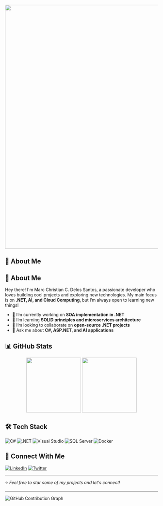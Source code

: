<p align="center">
  <img src="https://i.pinimg.com/originals/1c/4a/45/1c4a4596912277e7b3b209f1ccf49927.gif" width="800"/>
</p>

## 🚀 About Me


## 🚀 About Me

Hey there! I'm Marc Christian C. Delos Santos, a passionate developer who loves building cool projects and exploring new technologies. My main focus is on **.NET, AI, and Cloud Computing**, but I’m always open to learning new things!

- 🔭 I’m currently working on **SOA implementation in .NET**
- 🌱 I’m learning **SOLID principles and microservices architecture**
- 👯 I’m looking to collaborate on **open-source .NET projects**
- 💬 Ask me about **C#, ASP.NET, and AI applications**

## 📊 GitHub Stats

<div align="center">
  <img height="180em" src="https://github-readme-stats.vercel.app/api?username=YourGitHubUsername&show_icons=true&theme=radical" />
  <img height="180em" src="https://github-readme-streak-stats.herokuapp.com/?user=YourGitHubUsername&theme=radical" />
</div>

## 🛠️ Tech Stack

![C#](https://img.shields.io/badge/C%23-239120?style=for-the-badge&logo=csharp&logoColor=white)
![.NET](https://img.shields.io/badge/.NET-512BD4?style=for-the-badge&logo=dotnet&logoColor=white)
![Visual Studio](https://img.shields.io/badge/Visual%20Studio-5C2D91?style=for-the-badge&logo=visualstudio&logoColor=white)
![SQL Server](https://img.shields.io/badge/SQL%20Server-CC2927?style=for-the-badge&logo=microsoftsqlserver&logoColor=white)
![Docker](https://img.shields.io/badge/Docker-2496ED?style=for-the-badge&logo=docker&logoColor=white)

## 🔗 Connect With Me

[![LinkedIn](https://img.shields.io/badge/LinkedIn-0A66C2?style=for-the-badge&logo=linkedin&logoColor=white)](https://linkedin.com/in/yourprofile)
[![Twitter](https://img.shields.io/badge/Twitter-1DA1F2?style=for-the-badge&logo=twitter&logoColor=white)](https://twitter.com/yourprofile)

---

⭐️ *Feel free to star some of my projects and let's connect!*

---
![GitHub Contribution Graph](https://github-readme-activity-graph.vercel.app/graph?username=YourGitHubUsername&theme=react-dark)




